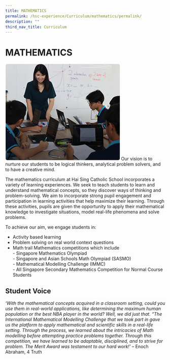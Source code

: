 ```yaml
---
title: MATHEMATICS
permalink: /hsc-experience/Curriculum/mathematics/permalink/
description: ""
third_nav_title: Curriculum
---
```

MATHEMATICS
===========
![](/images/Maths.png)
Our vision is to nurture our students to be logical thinkers, analytical problem solvers, and to have a creative mind.  
  
The mathematics curriculum at Hai Sing Catholic School incorporates a variety of learning experiences. We seek to teach students to learn and understand mathematical concepts, so they discover ways of thinking and problem-solving. We aim to incorporate strong pupil engagement and participation in learning activities that help maximize their learning. Through these activities, pupils are given the opportunity to apply their mathematical knowledge to investigate situations, model real-life phenomena and solve problems.  
  
To achieve our aim, we engage students in:  

*   Activity based learning
*   Problem solving on real world context questions
*   Math trail Mathematics competitions which include  
    \- Singapore Mathematics Olympiad  
    \- Singapore and Asian Schools Math Olympiad (SASMO)  
    \- Mathematical Modelling Challenge (IMMC)  
    \- All Singapore Secondary Mathematics Competition for Normal Course Students

Student Voice
-------------

_‘With the mathematical concepts acquired in a classroom setting, could you use them in real-world applications, like determining the maximum human population or the best NBA player in the world? Well, we did just that. “The International Mathematical Modelling Challenge that we took part in gave us the platform to apply mathematical and scientific skills in a real-life setting. Through the process, we learned about the intricacies of Math modelling before attempting practice problems together. Through this competition, we have learned to be adaptable, disciplined, and to strive for problem. The Merit Award was testament to our hard work!’_ – Enoch Abraham, 4 Truth